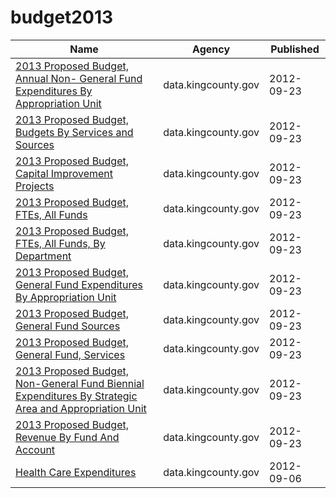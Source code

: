 # budget2013

Name | Agency | Published
---- | ---- | ---------
[2013 Proposed Budget, Annual Non- General Fund Expenditures By Appropriation Unit](../datasets/r9p8-w23w.md) | data.kingcounty.gov | 2012-09-23
[2013 Proposed Budget, Budgets By Services and Sources](../datasets/irnq-vig3.md) | data.kingcounty.gov | 2012-09-23
[2013 Proposed Budget, Capital Improvement Projects](../datasets/a6z3-gz5d.md) | data.kingcounty.gov | 2012-09-23
[2013 Proposed Budget, FTEs, All Funds](../datasets/gzy7-fnfv.md) | data.kingcounty.gov | 2012-09-23
[2013 Proposed Budget, FTEs, All Funds, By Department](../datasets/vra5-hjw9.md) | data.kingcounty.gov | 2012-09-23
[2013 Proposed Budget, General Fund Expenditures By Appropriation Unit](../datasets/yj3s-xdaz.md) | data.kingcounty.gov | 2012-09-23
[2013 Proposed Budget, General Fund Sources](../datasets/rjqm-cvzd.md) | data.kingcounty.gov | 2012-09-23
[2013 Proposed Budget, General Fund, Services](../datasets/mn35-tzrg.md) | data.kingcounty.gov | 2012-09-23
[2013 Proposed Budget, Non-General Fund Biennial Expenditures By Strategic Area and Appropriation Unit](../datasets/g28p-2vu8.md) | data.kingcounty.gov | 2012-09-23
[2013 Proposed Budget, Revenue By Fund And Account](../datasets/k6vd-axwn.md) | data.kingcounty.gov | 2012-09-23
[Health Care Expenditures](../datasets/impj-6vgn.md) | data.kingcounty.gov | 2012-09-06

